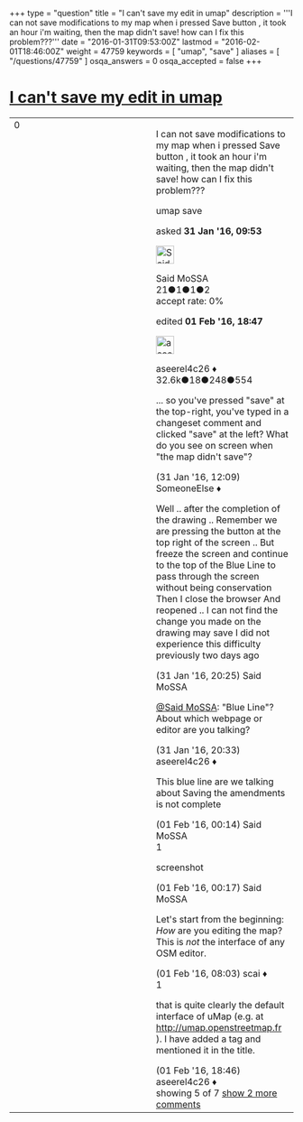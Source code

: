 +++
type = "question"
title = "I can&#x27;t save my edit in umap"
description = '''I can not save modifications to my map when i pressed Save button , it took an hour i&#x27;m waiting, then the map didn&#x27;t save! how can I fix this problem???'''
date = "2016-01-31T09:53:00Z"
lastmod = "2016-02-01T18:46:00Z"
weight = 47759
keywords = [ "umap", "save" ]
aliases = [ "/questions/47759" ]
osqa_answers = 0
osqa_accepted = false
+++

<div class="headNormal">

# [I can't save my edit in umap](/questions/47759/i-cant-save-my-edit-in-umap)

</div>

<div id="main-body">

<div id="askform">

<table id="question-table" style="width:100%;">
<colgroup>
<col style="width: 50%" />
<col style="width: 50%" />
</colgroup>
<tbody>
<tr>
<td style="width: 30px; vertical-align: top"><div class="vote-buttons">
<span id="post-47759-upvote" class="ajax-command post-vote up" rel="nofollow" title="I like this post (click again to cancel)"> </span>
<div id="post-47759-score" class="post-score" title="current number of votes">
0
</div>
<span id="post-47759-downvote" class="ajax-command post-vote down" rel="nofollow" title="I dont like this post (click again to cancel)"> </span> <span id="favorite-mark" class="ajax-command favorite-mark" rel="nofollow" title="mark/unmark this question as favorite (click again to cancel)"> </span>
<div id="favorite-count" class="favorite-count">
&#10;</div>
</div></td>
<td><div id="item-right">
<div class="question-body">
<p>I can not save modifications to my map when i pressed Save button , it took an hour i'm waiting, then the map didn't save! how can I fix this problem???</p>
</div>
<div id="question-tags" class="tags-container tags">
<span class="post-tag tag-link-umap" rel="tag" title="see questions tagged &#39;umap&#39;">umap</span> <span class="post-tag tag-link-save" rel="tag" title="see questions tagged &#39;save&#39;">save</span>
</div>
<div id="question-controls" class="post-controls">
&#10;</div>
<div class="post-update-info-container">
<div class="post-update-info post-update-info-user">
<p>asked <strong>31 Jan '16, 09:53</strong></p>
<img src="https://secure.gravatar.com/avatar/1df6bdd4958806e16783c1c8ec1d4ead?s=32&amp;d=identicon&amp;r=g" class="gravatar" width="32" height="32" alt="Said%20MoSSA&#39;s gravatar image" />
<p><span>Said MoSSA</span><br />
<span class="score" title="21 reputation points">21</span><span title="1 badges"><span class="badge1">●</span><span class="badgecount">1</span></span><span title="1 badges"><span class="silver">●</span><span class="badgecount">1</span></span><span title="2 badges"><span class="bronze">●</span><span class="badgecount">2</span></span><br />
<span class="accept_rate" title="Rate of the user&#39;s accepted answers">accept rate:</span> <span title="Said MoSSA has no accepted answers">0%</span></p>
</div>
<div class="post-update-info post-update-info-edited">
<p><span> edited <strong>01 Feb '16, 18:47</strong> </span></p>
<img src="https://secure.gravatar.com/avatar/66f0dc05b44574e3894be07b0b37cf37?s=32&amp;d=identicon&amp;r=g" class="gravatar" width="32" height="32" alt="aseerel4c26&#39;s gravatar image" />
<p><span>aseerel4c26 ♦</span><br />
<span class="score" title="32615 reputation points"><span>32.6k</span></span><span title="18 badges"><span class="badge1">●</span><span class="badgecount">18</span></span><span title="248 badges"><span class="silver">●</span><span class="badgecount">248</span></span><span title="554 badges"><span class="bronze">●</span><span class="badgecount">554</span></span></p>
</div>
</div>
<div id="comments-container-47759" class="comments-container">
<span id="47761"></span>
<div id="comment-47761" class="comment">
<div id="post-47761-score" class="comment-score">
&#10;</div>
<div class="comment-text">
<p>... so you've pressed "save" at the top-right, you've typed in a changeset comment and clicked "save" at the left? What do you see on screen when "the map didn't save"?</p>
</div>
<div id="comment-47761-info" class="comment-info">
<span class="comment-age">(31 Jan '16, 12:09)</span> <span class="comment-user userinfo">SomeoneElse ♦</span>
</div>
</div>
<span id="47766"></span>
<div id="comment-47766" class="comment">
<div id="post-47766-score" class="comment-score">
&#10;</div>
<div class="comment-text">
<p>Well .. after the completion of the drawing .. Remember we are pressing the button at the top right of the screen .. But freeze the screen and continue to the top of the Blue Line to pass through the screen without being conservation Then I close the browser And reopened .. I can not find the change you made on the drawing may save I did not experience this difficulty previously two days ago</p>
</div>
<div id="comment-47766-info" class="comment-info">
<span class="comment-age">(31 Jan '16, 20:25)</span> <span class="comment-user userinfo">Said MoSSA</span>
</div>
</div>
<span id="47767"></span>
<div id="comment-47767" class="comment">
<div id="post-47767-score" class="comment-score">
&#10;</div>
<div class="comment-text">
<p><a href="https://help.openstreetmap.org/users/11928/said-mossa">@Said MoSSA</a>: "Blue Line"? About which webpage or editor are you talking?</p>
</div>
<div id="comment-47767-info" class="comment-info">
<span class="comment-age">(31 Jan '16, 20:33)</span> <span class="comment-user userinfo">aseerel4c26 ♦</span>
</div>
</div>
<span id="47770"></span>
<div id="comment-47770" class="comment not_top_scorer">
<div id="post-47770-score" class="comment-score">
&#10;</div>
<div class="comment-text">
<p>This blue line are we talking about Saving the amendments is not complete</p>
</div>
<div id="comment-47770-info" class="comment-info">
<span class="comment-age">(01 Feb '16, 00:14)</span> <span class="comment-user userinfo">Said MoSSA</span>
</div>
</div>
<span id="47772"></span>
<div id="comment-47772" class="comment">
<div id="post-47772-score" class="comment-score">
1
</div>
<div class="comment-text">
<p><span>screenshot</span></p>
</div>
<div id="comment-47772-info" class="comment-info">
<span class="comment-age">(01 Feb '16, 00:17)</span> <span class="comment-user userinfo">Said MoSSA</span>
</div>
</div>
<span id="47779"></span>
<div id="comment-47779" class="comment not_top_scorer">
<div id="post-47779-score" class="comment-score">
&#10;</div>
<div class="comment-text">
<p>Let's start from the beginning: <em>How</em> are you editing the map? This is <em>not</em> the interface of any OSM editor.</p>
</div>
<div id="comment-47779-info" class="comment-info">
<span class="comment-age">(01 Feb '16, 08:03)</span> <span class="comment-user userinfo">scai ♦</span>
</div>
</div>
<span id="47802"></span>
<div id="comment-47802" class="comment">
<div id="post-47802-score" class="comment-score">
1
</div>
<div class="comment-text">
<p>that is quite clearly the default interface of <span>uMap</span> (e.g. at <a href="http://umap.openstreetmap.fr">http://umap.openstreetmap.fr</a> ). I have added a tag and mentioned it in the title.</p>
</div>
<div id="comment-47802-info" class="comment-info">
<span class="comment-age">(01 Feb '16, 18:46)</span> <span class="comment-user userinfo">aseerel4c26 ♦</span>
</div>
</div>
</div>
<div id="comment-tools-47759" class="comment-tools">
<span class="comments-showing"> showing 5 of 7 </span> <a href="#" class="show-all-comments-link">show 2 more comments</a>
</div>
<div class="clear">
&#10;</div>
<div id="comment-47759-form-container" class="comment-form-container">
&#10;</div>
<div class="clear">
&#10;</div>
</div></td>
</tr>
</tbody>
</table>

</div>

</div>

